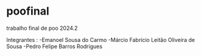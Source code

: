 # poofinal

trabalho final de poo 2024.2

Integrantes : 
-Emanoel Sousa do Carmo
-Márcio Fabrício Leitão Oliveira de Sousa
-Pedro Felipe Barros Rodrigues
